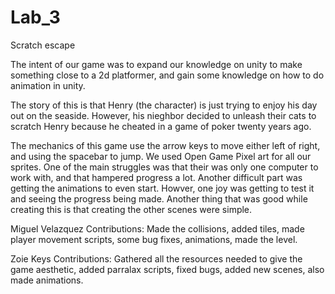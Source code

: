 # Lab_3

Scratch escape

The intent of our game was to expand our knowledge on unity to make something close to a 2d platformer, and gain some knowledge on how to do animation in unity.

The story of this is that Henry (the character) is just trying to enjoy his day out on the seaside. However, his nieghbor decided to unleash their cats to scratch Henry because he cheated in a game of poker twenty years ago.

The mechanics of this game use the arrow keys to move either left of right, and using the spacebar to jump. We used Open Game Pixel art for all our sprites. One of the main struggles was that their was only one computer to work with, and that hampered progress a lot. Another difficult part was getting the animations to even start. Howver, one joy was getting to test it and seeing the progress being made. Another thing that was good while creating this is that creating the other scenes were simple.

Miguel Velazquez Contributions: Made the collisions, added tiles, made player movement scripts, some bug fixes, animations, made the level.

Zoie Keys Contributions: Gathered all the resources needed to give the game aesthetic, added parralax scripts, fixed bugs, added new scenes, also made animations.
